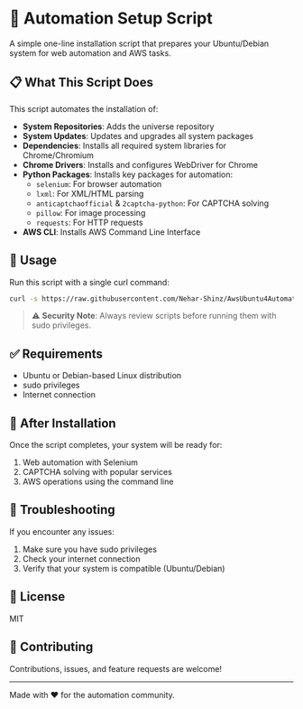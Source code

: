 # 🚀 Automation Setup Script

A simple one-line installation script that prepares your Ubuntu/Debian system for web automation and AWS tasks.

## 📋 What This Script Does

This script automates the installation of:

- **System Repositories**: Adds the universe repository
- **System Updates**: Updates and upgrades all system packages
- **Dependencies**: Installs all required system libraries for Chrome/Chromium
- **Chrome Drivers**: Installs and configures WebDriver for Chrome
- **Python Packages**: Installs key packages for automation:
  - `selenium`: For browser automation
  - `lxml`: For XML/HTML parsing
  - `anticaptchaofficial` & `2captcha-python`: For CAPTCHA solving
  - `pillow`: For image processing
  - `requests`: For HTTP requests
- **AWS CLI**: Installs AWS Command Line Interface

## 🔧 Usage

Run this script with a single curl command:

```bash
curl -s https://raw.githubusercontent.com/Nehar-Shinz/AwsUbuntu4Automation/main/setup.sh | sudo bash
```

> ⚠️ **Security Note**: Always review scripts before running them with sudo privileges.

## ✅ Requirements

- Ubuntu or Debian-based Linux distribution
- sudo privileges
- Internet connection

## 🚀 After Installation

Once the script completes, your system will be ready for:

1. Web automation with Selenium
2. CAPTCHA solving with popular services
3. AWS operations using the command line

## 📝 Troubleshooting

If you encounter any issues:

1. Make sure you have sudo privileges
2. Check your internet connection
3. Verify that your system is compatible (Ubuntu/Debian)

## 📜 License

MIT

## 🤝 Contributing

Contributions, issues, and feature requests are welcome!

---

Made with ❤️ for the automation community.
